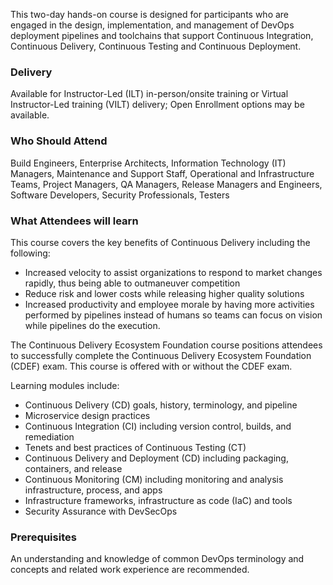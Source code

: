 <!-- Continuous Delivery Ecosystem Foundation (DevOps Institute) -->

This two-day hands-on course is designed for participants who are engaged in the design, implementation, and management of DevOps deployment pipelines and toolchains that support Continuous Integration, Continuous Delivery, Continuous Testing and Continuous Deployment.


### Delivery

Available for Instructor-Led (ILT) in-person/onsite training or Virtual Instructor-Led training (VILT) delivery; Open Enrollment options may be available.


### Who Should Attend

Build Engineers, Enterprise Architects, Information Technology (IT) Managers, Maintenance and Support Staff, Operational and Infrastructure Teams, Project Managers, QA Managers, Release Managers and Engineers, Software Developers, Security Professionals, Testers


### What Attendees will learn

This course covers the key benefits of Continuous Delivery including the following:
- Increased velocity to assist organizations to respond to market changes rapidly, thus being able to outmaneuver competition
- Reduce risk and lower costs while releasing higher quality solutions
- Increased productivity and employee morale by having more activities performed by pipelines instead of humans so teams can focus on vision while pipelines do the execution.

The Continuous Delivery Ecosystem Foundation course positions attendees to successfully complete the Continuous Delivery Ecosystem Foundation (CDEF) exam.
This course is offered with or without the CDEF exam.

Learning modules include:

-	Continuous Delivery (CD) goals, history, terminology, and pipeline
-	Microservice design practices
-	Continuous Integration (CI) including version control, builds, and remediation
- Tenets and best practices of Continuous Testing (CT)
- Continuous Delivery and Deployment (CD) including packaging, containers, and release
- Continuous Monitoring (CM) including monitoring and analysis infrastructure, process, and apps
- Infrastructure frameworks, infrastructure as code (IaC) and tools
- Security Assurance with DevSecOps


### Prerequisites

An understanding and knowledge of common DevOps terminology and concepts and related work experience are recommended.
